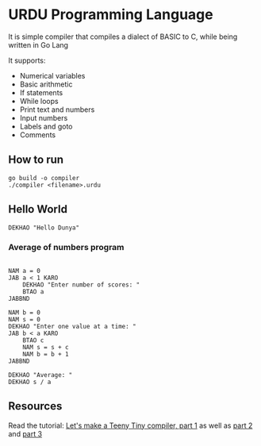 # URDU Programming Language

It is simple compiler that compiles a dialect of BASIC to C, while being written in Go Lang

It supports:

- Numerical variables
- Basic arithmetic
- If statements
- While loops
- Print text and numbers
- Input numbers
- Labels and goto
- Comments

## How to run

```
go build -o compiler
./compiler <filename>.urdu
```

## Hello World

```
DEKHAO "Hello Dunya"
```

### Average of numbers program
```

NAM a = 0
JAB a < 1 KARO
    DEKHAO "Enter number of scores: "
    BTAO a
JABBND

NAM b = 0
NAM s = 0
DEKHAO "Enter one value at a time: "
JAB b < a KARO
    BTAO c
    NAM s = s + c
    NAM b = b + 1
JABBND

DEKHAO "Average: "
DEKHAO s / a

```

## Resources

Read the tutorial: [Let's make a Teeny Tiny compiler, part 1](http://web.eecs.utk.edu/~azh/blog/teenytinycompiler1.html) as well as [part 2](http://web.eecs.utk.edu/~azh/blog/teenytinycompiler2.html) and [part 3](http://web.eecs.utk.edu/~azh/blog/teenytinycompiler3.html)
